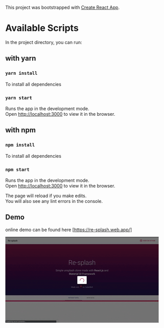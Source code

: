 This project was bootstrapped with [Create React App](https://github.com/facebook/create-react-app).

# Available Scripts

In the project directory, you can run:

## with yarn

### `yarn install`

To install all dependencies

### `yarn start`

Runs the app in the development mode.<br />
Open [http://localhost:3000](http://localhost:3000) to view it in the browser.

## with npm

### `npm install`

To install all dependencies

### `npm start`

Runs the app in the development mode.<br />
Open [http://localhost:3000](http://localhost:3000) to view it in the browser.

The page will reload if you make edits.<br />
You will also see any lint errors in the console.

## Demo

online demo can be found here [https://re-splash.web.app/]

![demo](demo.gif)
